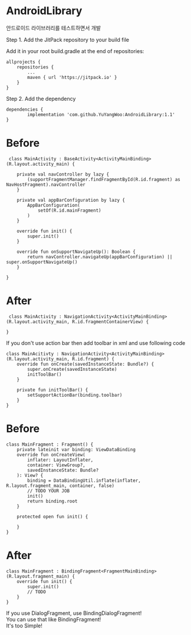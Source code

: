 # AndroidLibrary
안드로이드 라이브러리를 테스트하면서 개발

Step 1. Add the JitPack repository to your build file

Add it in your root build.gradle at the end of repositories:

	allprojects {
		repositories {
			...
			maven { url 'https://jitpack.io' }
		}
	}
  
 
 Step 2. Add the dependency
 
 	dependencies {
	        implementation 'com.github.YuYangWoo:AndroidLibrary:1.1'
	}

# Before

```
 class MainActivity : BaseActivity<ActivityMainBinding>(R.layout.activity_main) {

    private val navController by lazy {
        (supportFragmentManager.findFragmentById(R.id.fragment) as NavHostFragment).navController
    }

    private val appBarConfiguration by lazy {
        AppBarConfiguration(
            setOf(R.id.mainFragment)
        )
    }

    override fun init() {
        super.init()
    }

    override fun onSupportNavigateUp(): Boolean {
        return navController.navigateUp(appBarConfiguration) || super.onSupportNavigateUp()
    }

}
```
	
# After

```
 class MainActivity : NavigationActivity<ActivityMainBinding>(R.layout.activity_main, R.id.fragmentContainerView) {

}
```
If you don't use action bar then add toolbar in xml and use following code
```
class MainAcitivty : NavigationActivity<ActivityMainBinding>(R.layout.activity_main, R.id.fragment) {
    override fun onCreate(savedInstanceState: Bundle?) {
        super.onCreate(savedInstanceState)
        initToolBar()
    }

    private fun initToolBar() {
        setSupportActionBar(binding.toolbar)
    }
}
```

	
# Before

```
class MainFragment : Fragment() {
    private lateinit var binding: ViewDataBinding
    override fun onCreateView(
        inflater: LayoutInflater,
        container: ViewGroup?,
        savedInstanceState: Bundle?
    ): View? {
        binding = DataBindingUtil.inflate(inflater, R.layout.fragment_main, container, false)
        // TODO YOUR JOB
        init()
        return binding.root
    }

    protected open fun init() {

    }
}
```

# After
```
class MainFragment : BindingFragment<FragmentMainBinding>(R.layout.fragment_main) {
    override fun init() {
        super.init()
        // TODO
    }
}
```
If you use DialogFragment, use BindingDialogFragment!  
You can use that like BindingFragment!  
It's too Simple!  
